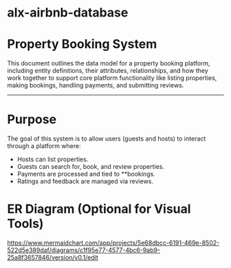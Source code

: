 # alx-airbnb-database
# Property Booking System

This document outlines the data model for a property booking platform, including entity definitions, their attributes, relationships, and how they work together to support core platform functionality like listing properties, making bookings, handling payments, and submitting reviews.

---

# Purpose

The goal of this system is to allow users (guests and hosts) to interact through a platform where:
- Hosts can list properties.
- Guests can search for, book, and review properties.
- Payments are processed and tied to **bookings.
- Ratings and feedback are managed via reviews.
 # ER Diagram (Optional for Visual Tools) 
 
https://www.mermaidchart.com/app/projects/5e68dbcc-6191-469e-8502-522d5e389daf/diagrams/c1f95e77-4577-4bc6-9ab9-25a8f3657846/version/v0.1/edit
